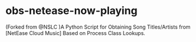 # obs-netease-now-playing
(Forked from @NSLC )A Python Script for Obtaining Song Titles/Artists from [NetEase Cloud Music] Based on Process Class Lookups.
